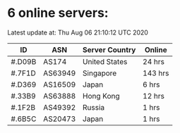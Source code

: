 # 6 online servers:

Latest update at: Thu Aug 06 21:10:12 UTC 2020

| ID | ASN | Server Country | Online |
| -- | --- | -------------- | ------ |
| #.D09B | AS174 | United States | 24 hrs |
| #.7F1D | AS63949 | Singapore | 143 hrs |
| #.D369 | AS16509 | Japan | 6 hrs |
| #.33B9 | AS63888 | Hong Kong | 12 hrs |
| #.1F2B | AS49392 | Russia | 1 hrs |
| #.6B5C | AS20473 | Japan | 1 hrs |

